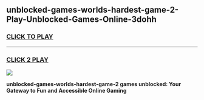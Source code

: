 
## unblocked-games-worlds-hardest-game-2-Play-Unblocked-Games-Online-3dohh
<h3>
<a href="https://premium76.site?title=unblocked-games-worlds-hardest-game-2&ref=24A">CLICK TO PLAY</a></h3>
<hr>

<h3>
<a href="https://premium76.site?title=unblocked-games-worlds-hardest-game-2&ref=24A">CLICK 2 PLAY</a>
  
</h3>

<a href="https://premium76.site?title=unblocked-games-worlds-hardest-game-2&ref=24A"><img src="https://clearcache.store/games.png"></a>


**unblocked-games-worlds-hardest-game-2 games unblocked: Your Gateway to Fun and Accessible Online Gaming**
